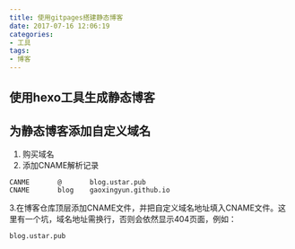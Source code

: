 ```yaml
---
title: 使用gitpages搭建静态博客
date: 2017-07-16 12:06:19
categories: 
- 工具
tags:
- 博客
---
```


## 使用hexo工具生成静态博客

## 为静态博客添加自定义域名

1. 购买域名
2. 添加CNAME解析记录
```
CANME       @       blog.ustar.pub
CNAME       blog    gaoxingyun.github.io
```
3.在博客仓库顶层添加CNAME文件，并把自定义域名地址填入CNAME文件。这里有一个坑，域名地址需换行，否则会依然显示404页面，例如：
```
blog.ustar.pub

```